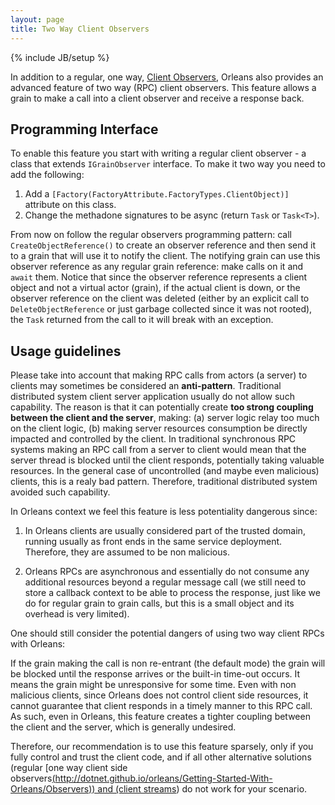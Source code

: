 ```yaml
---
layout: page
title: Two Way Client Observers
---
```

{% include JB/setup %}

In addition to a regular, one way, [Client Observers](http://dotnet.github.io/orleans/Getting-Started-With-Orleans/Observers), 
Orleans also provides an advanced feature of two way (RPC) client observers. 
This feature allows a grain to make a call into a client observer and receive a response back.

## Programming Interface

To enable this feature you start with writing a regular client observer - a class that extends `IGrainObserver` interface.
To make it two way you need to add the following:
1) Add a `[Factory(FactoryAttribute.FactoryTypes.ClientObject)]`  attribute on this class.
2) Change the methadone signatures to be async (return `Task` or `Task<T>`).

From now on follow the regular observers programming pattern: call `CreateObjectReference()` to create an observer reference and then send it to a grain that will use it to notify the client.
The notifying grain can use this observer reference as any regular grain reference: make calls on it and `await` them. Notice that since the observer reference represents a client object 
and not a virtual actor (grain), if the actual client is down, or the observer reference on the client was deleted 
(either by an explicit call to `DeleteObjectReference` or just garbage collected since it was not rooted), the `Task` returned from the call to it will break with an exception.

## Usage guidelines

Please take into account that making RPC calls from actors (a server) to clients may sometimes be considered an **anti-pattern**.
Traditional distributed system client server application usually do not allow such capability. The reason is that it can potentially create **too strong coupling 
between the client and the server**, making: (a) server logic relay too much on the client logic, (b) making server resources consumption be directly impacted and controlled by the client.
In traditional synchronous RPC systems making an RPC call from a server to client would mean that the server thread is blocked until the client responds, potentially taking valuable resources.
In the general case of uncontrolled (and maybe even malicious) clients, this is a realy bad pattern. Therefore, traditional distributed system avoided such capability.

In Orleans context we feel this feature is less potentiality dangerous since:

1) In Orleans clients are usually considered part of the trusted domain, running usually as front ends in the same service deployment. Therefore, they are assumed to be non malicious.

2) Orleans RPCs are asynchronous and essentially do not consume any additional resources beyond a regular message call 
(we still need to store a callback context to be able to process the response, just like we do for regular grain to grain calls, but this is a small object and its overhead is very limited).

One should still consider the potential dangers of using two way client RPCs with Orleans:

If the grain making the call is non re-entrant (the default mode) the grain will be blocked until the response arrives or the built-in time-out occurs. 
It means the grain might be unresponsive for some time. Even with non malicious clients, since Orleans does not control client side resources, 
it cannot guarantee that client responds in a timely manner to this RPC call. 
As such, even in Orleans, this feature creates a tighter coupling between the client and the server, which is generally undesired.

Therefore, our recommendation is to use this feature sparsely, only if you fully control and trust the client code, and if all other alternative solutions 
(regular [one way client side observers[(http://dotnet.github.io/orleans/Getting-Started-With-Orleans/Observers)) and (client streams](http://dotnet.github.io/orleans/Orleans-Streams/)) do not work for your scenario.





